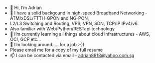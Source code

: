 - 👋 Hi, I’m Adrian
- 👀 I have a solid backgound in high-speed Broadband Networking - ATM/xDSL/FTTH-GPON and NG-PON,
-    L2/L3 Switching and Routing, VPS, VPN, SDN, TCP/IP IPv4/v6. 
-    Also familiar with Web/Python/RESTapi technology
- 🌱 I’m currently learning all things about cloud infrastructures - AWS, OCI, GCP etc...
- 💞️ I’m looking around..... for a job :-))
-    Please email me for a copy of my full resume 
- 📫 I can be contacted via email - adrian8818@yahoo.com.sg

<!---
win1688/win1688 is a ✨ special ✨ repository because its `README.md` (this file) appears on your GitHub profile.
You can click the Preview link to take a look at your changes.
--->
